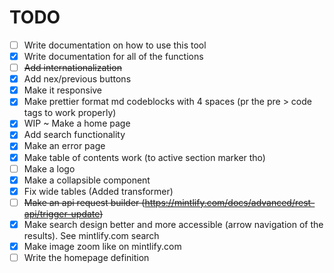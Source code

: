 # TODO

- [ ] Write documentation on how to use this tool
- [x] Write documentation for all of the functions
- [ ] ~~Add internationalization~~
- [x] Add nex/previous buttons
- [x] Make it responsive
- [x] Make prettier format md codeblocks with 4 spaces (pr the pre > code tags to work properly)
- [x] WIP ~ Make a home page
- [x] Add search functionality
- [x] Make an error page
- [x] Make table of contents work (to active section marker tho)
- [ ] Make a logo
- [x] Make a collapsible component
- [x] Fix wide tables (Added transformer)
- [ ] ~~Make an api request builder (https://mintlify.com/docs/advanced/rest-api/trigger-update)~~
- [x] Make search design better and more accessible (arrow navigation of the results). See mintlify.com search
- [x] Make image zoom like on mintlify.com
- [ ] Write the homepage definition

